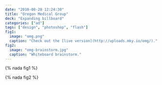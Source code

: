 ```yaml
---
date: "2010-08-28 12:24:30"
title: "Oregon Medical Group"
deck: "Expanding billboard"
categories: ["ad"]
tags: ["design", "photoshop", "flash"]
fig1:
  image: "omg.png"
  caption: "Check out the [live version](http://uploads.mky.io/omg/)."
fig2:
  image: "omg-brainstorm.jpg"
  caption: "Whiteboard brainstorm."
---
```


{% nada fig1 %}

{% nada fig2 %}
